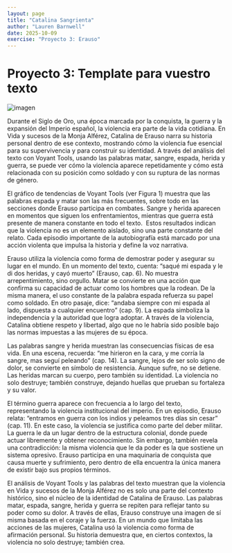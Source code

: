 ```yaml
---
layout: page
title: "Catalina Sangrienta"
author: "Lauren Barnwell"
date: 2025-10-09
exercise: "Proyecto 3: Erauso"
---
```


# Proyecto 3: Template para vuestro texto 

![imagen](URL)

Durante el Siglo de Oro, una época marcada por la conquista, la guerra y la expansión del Imperio español, la violencia era parte de la vida cotidiana. En Vida y sucesos de la Monja Alférez, Catalina de Erauso narra su historia personal dentro de ese contexto, mostrando cómo la violencia fue esencial para su supervivencia y para construir su identidad. A través del análisis del texto con Voyant Tools, usando las palabras matar, sangre, espada, herida y guerra, se puede ver cómo la violencia aparece repetidamente y cómo está relacionada con su posición como soldado y con su ruptura de las normas de género.

El gráfico de tendencias de Voyant Tools (ver Figura 1) muestra que las palabras espada y matar son las más frecuentes, sobre todo en las secciones donde Erauso participa en combates. Sangre y herida aparecen en momentos que siguen los enfrentamientos, mientras que guerra está presente de manera constante en todo el texto.  Estos resultados indican que la violencia no es un elemento aislado, sino una parte constante del relato. Cada episodio importante de la autobiografía está marcado por una acción violenta que impulsa la historia y define la voz narrativa.

Erauso utiliza la violencia como forma de demostrar poder y asegurar su lugar en el mundo. En un momento del texto, cuenta: “saqué mi espada y le di dos heridas, y cayó muerto” (Erauso, cap. 6). No muestra arrepentimiento, sino orgullo. Matar se convierte en una acción que confirma su capacidad de actuar como los hombres que la rodean. De la misma manera, el uso constante de la palabra espada refuerza su papel como soldado. En otro pasaje, dice: “andaba siempre con mi espada al lado, dispuesta a cualquier encuentro” (cap. 9). La espada simboliza la independencia y la autoridad que logra adoptar. A través de la violencia, Catalina obtiene respeto y libertad, algo que no le habría sido posible bajo las normas impuestas a las mujeres de su época.

Las palabras sangre y herida muestran las consecuencias físicas de esa vida. En una escena, recuerda: “me hirieron en la cara, y me corría la sangre, mas seguí peleando” (cap. 14). La sangre, lejos de ser solo signo de dolor, se convierte en símbolo de resistencia. Aunque sufre, no se detiene. Las heridas marcan su cuerpo, pero también su identidad. La violencia no solo destruye; también construye, dejando huellas que prueban su fortaleza y su valor.

El término guerra aparece con frecuencia a lo largo del texto, representando la violencia institucional del imperio. En un episodio, Erauso relata: “entramos en guerra con los indios y peleamos tres días sin cesar” (cap. 11). En este caso, la violencia se justifica como parte del deber militar. La guerra le da un lugar dentro de la estructura colonial, donde puede actuar libremente y obtener reconocimiento. Sin embargo, también revela una contradicción: la misma violencia que le da poder es la que sostiene un sistema opresivo. Erauso participa en una maquinaria de conquista que causa muerte y sufrimiento, pero dentro de ella encuentra la única manera de existir bajo sus propios términos.

El análisis de Voyant Tools y las palabras del texto muestran que la violencia en Vida y sucesos de la Monja Alférez no es solo una parte del contexto histórico, sino el núcleo de la identidad de Catalina de Erauso. Las palabras matar, espada, sangre, herida y guerra se repiten para reflejar tanto su poder como su dolor. A través de ellas, Erauso construye una imagen de sí misma basada en el coraje y la fuerza. En un mundo que limitaba las acciones de las mujeres, Catalina usó la violencia como forma de afirmación personal. Su historia demuestra que, en ciertos contextos, la violencia no solo destruye; también crea.
